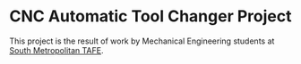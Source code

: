 # CNC Automatic Tool Changer Project
This project is the result of work by Mechanical Engineering students at [South Metropolitan TAFE](https://www.southmetrotafe.wa.edu.au).
